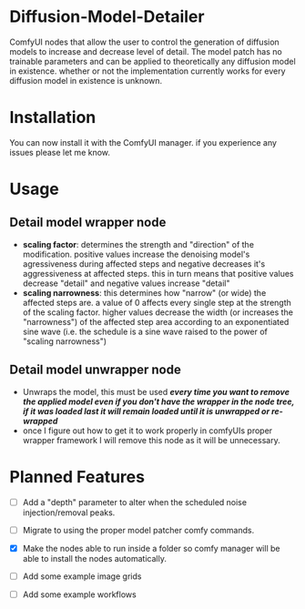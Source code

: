 # Diffusion-Model-Detailer
ComfyUI nodes that allow the user to control the generation of diffusion models to increase and decrease level of detail. The model patch has no trainable parameters and can be applied to theoretically any diffusion model in existence. whether or not the implementation currently works for every diffusion model in existence is unknown.

# Installation
You can now install it with the ComfyUI manager. if you experience any issues please let me know.

# Usage
## Detail model wrapper node
 - **scaling factor**: determines the strength and "direction" of the modification. positive values increase the denoising model's agressiveness during affected steps and negative decreases it's aggressiveness at affected steps. this in turn means that positive values decrease "detail" and negative values increase "detail"
 - **scaling narrowness**: this determines how "narrow" (or wide) the affected steps are. a value of 0 affects every single step at the strength of the scaling factor. higher values decrease the width (or increases the "narrowness") of the affected step area according to an exponentiated sine wave (i.e. the schedule is a sine wave raised to the power of "scaling narrowness")
## Detail model unwrapper node
 - Unwraps the model, this must be used **_every time you want to remove the applied model even if you don't have the wrapper in the node tree, if it was loaded last it will remain loaded until it is unwrapped or re-wrapped_**
 - once I figure out how to get it to work properly in comfyUIs proper wrapper framework I will remove this node as it will be unnecessary.

# Planned Features
- [ ] Add a "depth" parameter to alter when the scheduled noise injection/removal peaks.

- [ ] Migrate to using the proper model patcher comfy commands.

- [X] Make the nodes able to run inside a folder so comfy manager will be able to install the nodes automatically.

- [ ] Add some example image grids

- [ ] Add some example workflows

